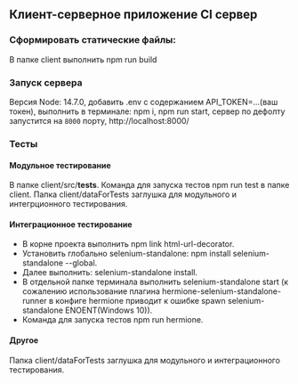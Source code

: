 ## Клиент-серверное приложение CI сервер

### Сформировать статические файлы:

В папке client выполнить npm run build

### Запуск сервера

Версия Node: 14.7.0, добавить .env с содержанием API_TOKEN=...(ваш токен),
выполнить в терминале: npm i, npm run start, сервер по дефолту запустится на `8000` порту, http://localhost:8000/

### Тесты

#### Модульное тестирование

В папке client/src/**tests**. Команда для запуска тестов npm run test в папке client. Папка client/dataForTests заглушка для модульного и интегрционного тестирования.

#### Интеграционное тестирование

-   В корне проекта выполнить npm link html-url-decorator.
-   Установить глобально selenium-standalone: npm install selenium-standalone --global.
-   Далее выполнить: selenium-standalone install.
-   В отдельной папке терминала выполнить selenium-standalone start (к сожалению использование плагина hermione-selenium-standalone-runner в конфиге hermione приводит к ошибке spawn selenium-standalone ENOENT(Windows 10)).
-   Команда для запуска тестов npm run hermione.

#### Другое

Папка client/dataForTests заглушка для модульного и интеграционного тестирования.
